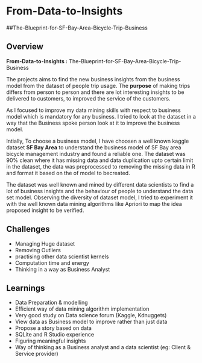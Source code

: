 # From-Data-to-Insights
##The-Blueprint-for-SF-Bay-Area-Bicycle-Trip-Business


## Overview
**From-Data-to-Insights :** The-Blueprint-for-SF-Bay-Area-Bicycle-Trip-Business


The projects aims to find the new business insights from the business model from the 
dataset of people trip usage. The **purpose** of making trips differs from person 
to person and there are lot interesting insights to be delivered to customers,
to improved the service of the customers. 

As I focused to improve my data mining skills with respect to business model which 
is mandatory for any business. I tried to look at the dataset in a way that the
Business spoke person look at it to improve the business model. 

Intially, To choose a business model, I have choosen a well known kaggle dataset **SF Bay Area**
to understand the business model of SF Bay area bicycle management industry and found a reliable one.
The dataset was 90% clean where it has missing data and data duplication upto certain limit in 
the dataset, the data was preprocessed to removing the missing data in R and format it based on the
of model to becreated.

The dataset was well known and mined by different data scientists to find a lot of business 
insights and the behaviour of people to understand the data set model. Observing the diversity
of dataset model, I tried to experiment it with the well known data mining algorithms like
Apriori to map the idea proposed insight to be verified. 



## Challenges

- Managing Huge dataset
- Removing Outliers 
- practising other  data scientist kernels
- Computation time and energy
- Thinking in a way as Business Analyst
 
## Learnings

- Data Preparation & modelling
- Efficient way of data mining algorithm  implementation
- Very good study on Data science forum (Kaggle, Kdnuggets)
- View data as Business model to improve rather than just data
- Propose a story based on data
- SQLite and R Studio experience
- Figuring meaningful insights
- Way of thinking as a Business analyst and a data scientist (eg: Client & Service provider)

